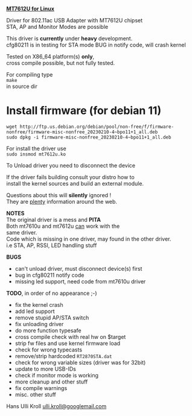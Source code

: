 <u>**MT7612U for Linux**</u>

Driver for 802.11ac USB Adapter with MT7612U chipset  
STA, AP and Monitor Modes are possible

This driver is **currently** under **heavy** development.  
cfg80211 is in testing for STA mode
BUG in notify code, will crash kernel

Tested on X86_64 platform(s) **only**,  
cross compile possible, but not fully tested.  

For compiling type  
`make`  
in source dir  

# Install firmware (for debian 11)
```shell
wget http://ftp.us.debian.org/debian/pool/non-free/f/firmware-nonfree/firmware-misc-nonfree_20230210-4~bpo11+1_all.deb
sudo dpkg -i firmware-misc-nonfree_20230210-4~bpo11+1_all.deb
```

For install the driver use  
`sudo insmod mt7612u.ko`  

To Unload driver you need to disconnect the device

If the driver fails building consult your distro how to  
install the kernel sources and build an external module.
  
Questions about this will **silently** ignored !  
They are <u>plenty</u> information around the web.  

**NOTES**  
The original driver is a mess and **PITA**  
Both mt7610u and mt7612u <u>can</u> work with the  
same driver.  
Code which is missing in one driver, may found in the other driver.  
i.e STA, AP, RSSI, LED handling stuff  

**BUGS**  
- can't unload driver, must disconnect device(s) first  
- bug in cfg80211 notify code  
- missing led support, need code from mt7610u driver  
  

**TODO**, in order of no appearance ;-)
- fix the kernel crash  
- add led support
- remove stupid AP/STA switch  
- fix unloading driver  
- do more function typesafe  
- cross compile check with real hw on $target  
- strip fw files and use kernel firmware load  
- check for wrong typecasts  
- remove/strip hardcoded `RT2870STA.dat`  
- check for wrong variable sizes (driver was for 32bit)  
- update to more USB-IDs  
- check if monitor mode is working  
- more cleanup and other stuff  
- fix compile warnings  
- misc. other stuff  


Hans Ulli Kroll <ulli.kroll@googlemail.com>




